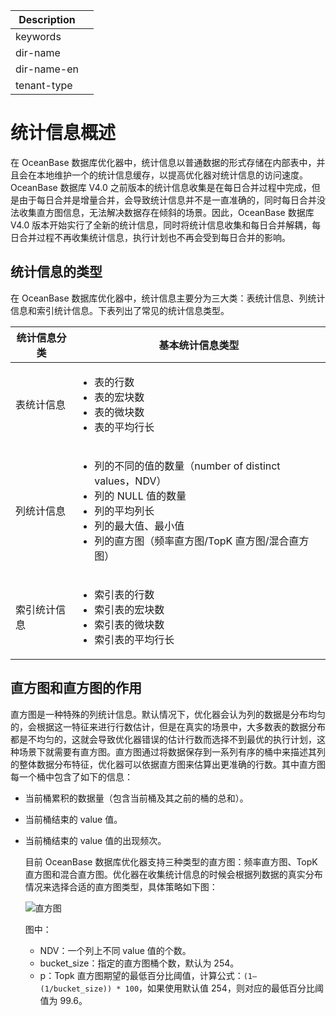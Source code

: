 | Description   |                 |
|---------------|-----------------|
| keywords      |                 |
| dir-name      |                 |
| dir-name-en   |                 |
| tenant-type   |                 |

# 统计信息概述

在 OceanBase 数据库优化器中，统计信息以普通数据的形式存储在内部表中，并且会在本地维护一个的统计信息缓存，以提高优化器对统计信息的访问速度。OceanBase 数据库 V4.0 之前版本的统计信息收集是在每日合并过程中完成，但是由于每日合并是增量合并，会导致统计信息并不是一直准确的，同时每日合并没法收集直方图信息，无法解决数据存在倾斜的场景。因此，OceanBase 数据库 V4.0 版本开始实行了全新的统计信息，同时将统计信息收集和每日合并解耦，每日合并过程不再收集统计信息，执行计划也不再会受到每日合并的影响。

## 统计信息的类型

在 OceanBase 数据库优化器中，统计信息主要分为三大类：表统计信息、列统计信息和索引统计信息。下表列出了常见的统计信息类型。

|统计信息分类	|基本统计信息类型|
|---|---|
|表统计信息|<ul><li>表的行数</li><li>表的宏块数</li><li>表的微块数</li><li>表的平均行长</li></ul> |
|列统计信息|<ul><li>列的不同的值的数量（number of distinct values，NDV）</li><li>列的 NULL 值的数量</li><li>列的平均列长</li><li>列的最大值、最小值</li><li>列的直方图（频率直方图/TopK 直方图/混合直方图）</li></ul> |
|索引统计信息|<ul><li>索引表的行数</li><li>索引表的宏块数</li><li>索引表的微块数</li><li>索引表的平均行长</li></ul> |

## 直方图和直方图的作用

直方图是一种特殊的列统计信息。默认情况下，优化器会认为列的数据是分布均匀的，会根据这一特征来进行行数估计，但是在真实的场景中，大多数表的数据分布都是不均匀的，这就会导致优化器错误的估计行数而选择不到最优的执行计划，这种场景下就需要有直方图。直方图通过将数据保存到一系列有序的桶中来描述其列的整体数据分布特征，优化器可以依据直方图来估算出更准确的行数。其中直方图每一个桶中包含了如下的信息：

* 当前桶累积的数据量（包含当前桶及其之前的桶的总和）。
* 当前桶结束的 value 值。
* 当前桶结束的 value 值的出现频次。

    目前 OceanBase 数据库优化器支持三种类型的直方图：频率直方图、TopK 直方图和混合直方图。优化器在收集统计信息的时候会根据列数据的真实分布情况来选择合适的直方图类型，具体策略如下图：

    ![直方图](https://obbusiness-private.oss-cn-shanghai.aliyuncs.com/doc/img/observer-enterprise/V4.2.1/manage/histogram.png)

    图中：

    * NDV：一个列上不同 value 值的个数。
    * bucket_size：指定的直方图桶个数，默认为 254。
    * p：Topk 直方图期望的最低百分比阈值，计算公式：`(1–(1/bucket_size)) * 100`，如果使用默认值 254，则对应的最低百分比阈值为 99.6。
